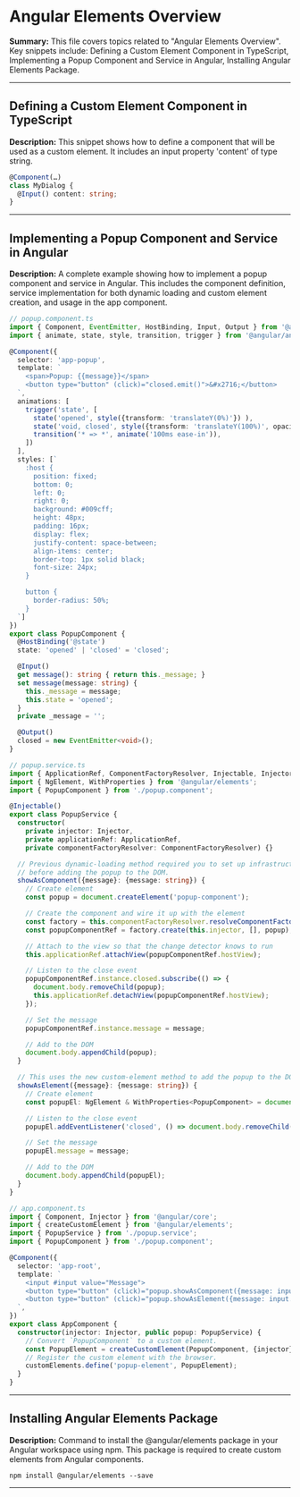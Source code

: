 # Angular Elements Overview

**Summary:** This file covers topics related to "Angular Elements Overview". Key snippets include: Defining a Custom Element Component in TypeScript, Implementing a Popup Component and Service in Angular, Installing Angular Elements Package.

---

## Defining a Custom Element Component in TypeScript

**Description:** This snippet shows how to define a component that will be used as a custom element. It includes an input property 'content' of type string.

```typescript
@Component(…)
class MyDialog {
  @Input() content: string;
}
```

---

## Implementing a Popup Component and Service in Angular

**Description:** A complete example showing how to implement a popup component and service in Angular. This includes the component definition, service implementation for both dynamic loading and custom element creation, and usage in the app component.

```typescript
// popup.component.ts
import { Component, EventEmitter, HostBinding, Input, Output } from '@angular/core';
import { animate, state, style, transition, trigger } from '@angular/animations';

@Component({
  selector: 'app-popup',
  template: `
    <span>Popup: {{message}}</span>
    <button type="button" (click)="closed.emit()">&#x2716;</button>
  `,
  animations: [
    trigger('state', [
      state('opened', style({transform: 'translateY(0%)'}) ),
      state('void, closed', style({transform: 'translateY(100%)', opacity: 0}) ),
      transition('* => *', animate('100ms ease-in')),
    ])
  ],
  styles: [`
    :host {
      position: fixed;
      bottom: 0;
      left: 0;
      right: 0;
      background: #009cff;
      height: 48px;
      padding: 16px;
      display: flex;
      justify-content: space-between;
      align-items: center;
      border-top: 1px solid black;
      font-size: 24px;
    }

    button {
      border-radius: 50%;
    }
  `]
})
export class PopupComponent {
  @HostBinding('@state')
  state: 'opened' | 'closed' = 'closed';

  @Input()
  get message(): string { return this._message; }
  set message(message: string) {
    this._message = message;
    this.state = 'opened';
  }
  private _message = '';

  @Output()
  closed = new EventEmitter<void>();
}
```

```typescript
// popup.service.ts
import { ApplicationRef, ComponentFactoryResolver, Injectable, Injector } from '@angular/core';
import { NgElement, WithProperties } from '@angular/elements';
import { PopupComponent } from './popup.component';

@Injectable()
export class PopupService {
  constructor(
    private injector: Injector,
    private applicationRef: ApplicationRef,
    private componentFactoryResolver: ComponentFactoryResolver) {}

  // Previous dynamic-loading method required you to set up infrastructure
  // before adding the popup to the DOM.
  showAsComponent({message}: {message: string}) {
    // Create element
    const popup = document.createElement('popup-component');

    // Create the component and wire it up with the element
    const factory = this.componentFactoryResolver.resolveComponentFactory(PopupComponent);
    const popupComponentRef = factory.create(this.injector, [], popup);

    // Attach to the view so that the change detector knows to run
    this.applicationRef.attachView(popupComponentRef.hostView);

    // Listen to the close event
    popupComponentRef.instance.closed.subscribe(() => {
      document.body.removeChild(popup);
      this.applicationRef.detachView(popupComponentRef.hostView);
    });

    // Set the message
    popupComponentRef.instance.message = message;

    // Add to the DOM
    document.body.appendChild(popup);
  }

  // This uses the new custom-element method to add the popup to the DOM.
  showAsElement({message}: {message: string}) {
    // Create element
    const popupEl: NgElement & WithProperties<PopupComponent> = document.createElement('popup-element') as any;

    // Listen to the close event
    popupEl.addEventListener('closed', () => document.body.removeChild(popupEl));

    // Set the message
    popupEl.message = message;

    // Add to the DOM
    document.body.appendChild(popupEl);
  }
}
```

```typescript
// app.component.ts
import { Component, Injector } from '@angular/core';
import { createCustomElement } from '@angular/elements';
import { PopupService } from './popup.service';
import { PopupComponent } from './popup.component';

@Component({
  selector: 'app-root',
  template: `
    <input #input value="Message">
    <button type="button" (click)="popup.showAsComponent({message: input.value})">Show as component</button>
    <button type="button" (click)="popup.showAsElement({message: input.value})">Show as element</button>
  `,
})
export class AppComponent {
  constructor(injector: Injector, public popup: PopupService) {
    // Convert `PopupComponent` to a custom element.
    const PopupElement = createCustomElement(PopupComponent, {injector});
    // Register the custom element with the browser.
    customElements.define('popup-element', PopupElement);
  }
}
```

---

## Installing Angular Elements Package

**Description:** Command to install the @angular/elements package in your Angular workspace using npm. This package is required to create custom elements from Angular components.

```shell
npm install @angular/elements --save
```

---